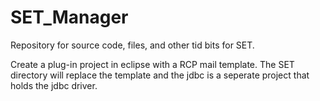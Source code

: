 SET_Manager
===========

Repository for source code, files, and other tid bits for SET.

Create a plug-in project in eclipse with a RCP mail template. The SET directory will replace the template and the jdbc
is a seperate project that holds the jdbc driver.

